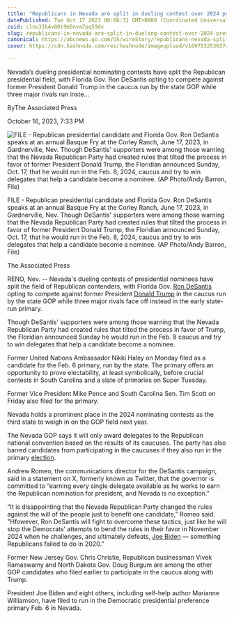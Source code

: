 ```yaml
---
title: "Republicans in Nevada are split in dueling contest over 2024 presidential nomination"
datePublished: Tue Oct 17 2023 00:06:31 GMT+0000 (Coordinated Universal Time)
cuid: clnu31k4v00i9m5nva7pq59dv
slug: republicans-in-nevada-are-split-in-dueling-contest-over-2024-presidential-nomination
canonical: https://abcnews.go.com/US/wireStory/republicans-nevada-split-dueling-contest-2024-presidential-nomination-104027067
cover: https://cdn.hashnode.com/res/hashnode/imageupload/v1697532536374/6c451ba8-66b3-4a8f-97ef-499d4929c2d6.jpeg

---
```


Nevada’s dueling presidential nominating contests have split the Republican presidential field, with Florida Gov. Ron DeSantis opting to compete against former President Donald Trump in the caucus run by the state GOP while three major rivals run inste...

ByThe Associated Press

October 16, 2023, 7:33 PM

![FILE - Republican presidential candidate and Florida Gov. Ron DeSantis speaks at an annual Basque Fry at the Corley Ranch, June 17, 2023, in Gardnerville, Nev. Though DeSantis' supporters were among those warning that the Nevada Republican Party had created rules that tilted the process in favor of former President Donald Trump, the Floridian announced Sunday, Oct. 17, that he would run in the Feb. 8, 2024, caucus and try to win delegates that help a candidate become a nominee. (AP Photo/Andy Barron, File)](https://cdn.hashnode.com/res/hashnode/imageupload/v1697532536100/f2f86f9b-06d3-4a1c-a7ea-de8a8e220d7b.jpeg)

FILE - Republican presidential candidate and Florida Gov. Ron DeSantis speaks at an annual Basque Fry at the Corley Ranch, June 17, 2023, in Gardnerville, Nev. Though DeSantis' supporters were among those warning that the Nevada Republican Party had created rules that tilted the process in favor of former President Donald Trump, the Floridian announced Sunday, Oct. 17, that he would run in the Feb. 8, 2024, caucus and try to win delegates that help a candidate become a nominee. (AP Photo/Andy Barron, File)

The Associated Press

RENO, Nev. -- Nevada's dueling contests of presidential nominees have split the field of Republican contenders, with Florida Gov. [Ron DeSantis](https://abcnews.go.com/alerts/RonDeSantis) opting to compete against former President [Donald Trump](https://abcnews.go.com/alerts/DonaldTrump) in the caucus run by the state GOP while three major rivals face off instead in the early state-run primary.

Though DeSantis' supporters were among those warning that the Nevada Republican Party had created rules that tilted the process in favor of Trump, the Floridian announced Sunday he would run in the Feb. 8 caucus and try to win delegates that help a candidate become a nominee.

Former United Nations Ambassador Nikki Haley on Monday filed as a candidate for the Feb. 6 primary, run by the state. The primary offers an opportunity to prove electability, at least symbolically, before crucial contests in South Carolina and a slate of primaries on Super Tuesday.

Former Vice President Mike Pence and South Carolina Sen. Tim Scott on Friday also filed for the primary.

Nevada holds a prominent place in the 2024 nominating contests as the third state to weigh in on the GOP field next year.

The Nevada GOP says it will only award delegates to the Republican national convention based on the results of its caucuses. The party has also barred candidates from participating in the caucuses if they also run in the primary [election](https://abcnews.go.com/alerts/Elections).

Andrew Romeo, the communications director for the DeSantis campaign, said in a statement on X, formerly known as Twitter, that the governor is committed to “earning every single delegate available as he works to earn the Republican nomination for president, and Nevada is no exception.”

“It is disappointing that the Nevada Republican Party changed the rules against the will of the people just to benefit one candidate,” Romeo said. "Hfowever, Ron DeSantis will fight to overcome these tactics, just like he will stop the Democrats’ attempts to bend the rules in their favor in November 2024 when he challenges, and ultimately defeats, [Joe Biden](https://abcnews.go.com/alerts/JoeBiden) — something Republicans failed to do in 2020.”

Former New Jersey Gov. Chris Christie, Republican businessman Vivek Ramaswamy and North Dakota Gov. Doug Burgum are among the other GOP candidates who filed earlier to participate in the caucus along with Trump.

President Joe Biden and eight others, including self-help author Marianne Williamson, have filed to run in the Democratic presidential preference primary Feb. 6 in Nevada.